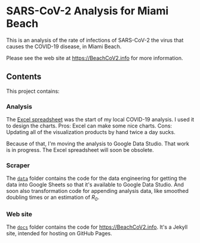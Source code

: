 # SARS-CoV-2 Analysis for Miami Beach

This is an analysis of the rate of infections of SARS-CoV-2 the virus that causes the COVID-19 disease, in Miami Beach.

Please see the web site at https://BeachCoV2.info for more information.

## Contents

This project contains:

### Analysis

The [Excel spreadsheet](https://github.com/endymion/BeachCov2/blob/master/SARS-CoV-2%20Analysis%20-%20Miami%20Beach.xlsm) was the start of my local COVID-19 analysis.  I used it to design the charts.  Pros: Excel can make some nice charts.  Cons: Updating all of the visualization products by hand twice a day sucks.

Because of that, I'm moving the analysis to Google Data Studio.  That work is in progress.  The Excel spreadsheet will soon be obsolete.

### Scraper

The [`data`](https://github.com/endymion/BeachCov2/tree/master/data) folder contains the code for the data engineering for getting the data into Google Sheets so that it's available to Google Data Studio.  And soon also transformation code for appending analysis data, like smoothed doubling times or an estimation of _R<sub>0</sub>_.

### Web site

The [`docs`](https://github.com/endymion/BeachCov2/tree/master/docs) folder contains the code for https://BeachCoV2.info. It's a Jekyll site, intended for hosting on GitHub Pages.
